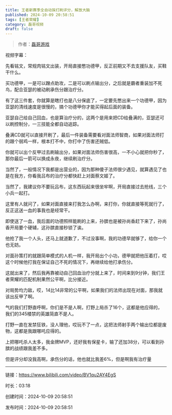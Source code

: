 ```yaml
---
title: 王者新赛季全自动挨打刷评分，解放大脑
published: 2024-10-09 20:58:51
tags: [王者荣耀]
category: 磊哥视频
draft: false
---
```



> 作者：[磊哥游戏](https://space.bilibili.com/268941858?spm_id_from=333.788.upinfo.head.click)

视频字幕：

先看铭文，常规肉铭文出装，开局直接憋功德甲，反正前期又不去支援队友，买鞋干什么。

买功德甲，一是可以蹭点助攻，二是可以刷点输出分，之后就是霸者重装加不死鸟，配合亚瑟的被动刷承伤分跟治疗分。

有了这三件套，你就算是瞎打也是八分保底了，一定要先憋出来一个功德甲，因为亚瑟的清线速度是很慢的，搞个功德甲你才能买得起后面的装备。

亚瑟自己给自己回血，也是算治疗分的，这两个是用来把CD给叠满的，亚瑟还可以刷控制分，一三技能全都自动追踪。

叠满CD就可以直接开刷了，最后一件装备需要看对面法师智商，如果对面法师打的跟个弱鸡一样，根本打不中，你打中了伤害还贼低。

你就可以出个反甲过去刷输出分，如果对面法师伤害很高，一不小心就把你秒了，那你最后一箭可以换成永夜，继续刷治疗分。

当然了，一般情况下我都是出营业的，因为那种傻子法师很少遇见，就算遇见了也是在我方，你看我吕布的治疗分都快赶上对面蔡文姬了。

当然了，我建议你不要玩吕布，这东西玩起来很坐牢啊，开局直接过去抢线，三个小兵一起打。

这里有人就问了，如果对面直接来打我怎么办啊，来打你，你就直接等死就行了，反正这送一血的事我也是经常干。

即使送了一血，我后面的功德照样能刷的上来，孙膑也是被孙尚香赶下来了，孙尚香开局要个硬辅，这孙膑直接秒锁了诶。

他抢了我一个人头，还马上就道歉了，不过没事啊，我的功德早就够了，给你一个也无妨。

对面孙策打的就跟简单模式的人机一样，我开局出个小功，德甲就把他压着打，哎这个时候他打我在保证自己不死的情况下，再继续给他打承伤分。

这就出来了，然后我再靠被动自己回血治疗分就上来了，时间来到9分钟，我们王者荣耀的匹配机制果然公平啊，比分接近。

对局势均力敌，哎，14比14非常的公平啊，如果我们的法师出现在对面，那我就该出反甲了啊。

气的我们打野直呼啊，你们是不是人啊，打野上局杀了16个，这都是他应得的，我们的345楼禁的英雄简直不是人。

打野一直在发禁狂铁，没人理他，哎玩不了一点，这把法师射手两个输出位都是废物，这都是我跟哪吒应得的。

上把哪吒杀人太多，我金牌MVP，还好我有保星卡，输了还加38分，可以看到孙膑的战绩跟我差不多。

但是评分却没我高啊，承伤分的话，他也就比我差6%，但是啊我有治疗量

---


链接：https://www.bilibili.com/video/BV1qu2AY4EgS



时长：03:18

创建时间：2024-10-09 20:58:51

发布时间：2024-10-09 20:58:51
